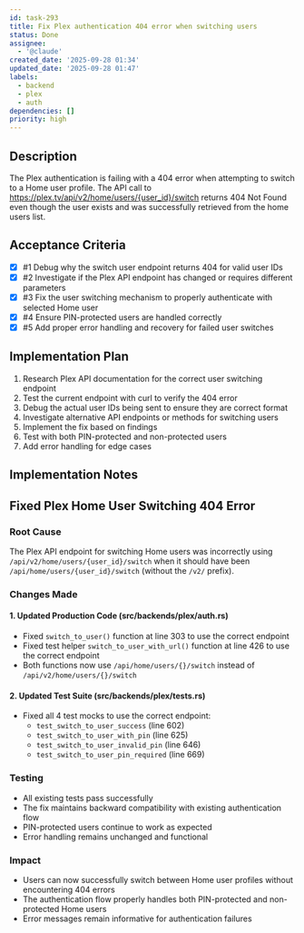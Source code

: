 ```yaml
---
id: task-293
title: Fix Plex authentication 404 error when switching users
status: Done
assignee:
  - '@claude'
created_date: '2025-09-28 01:34'
updated_date: '2025-09-28 01:47'
labels:
  - backend
  - plex
  - auth
dependencies: []
priority: high
---
```


## Description

<!-- SECTION:DESCRIPTION:BEGIN -->
The Plex authentication is failing with a 404 error when attempting to switch to a Home user profile. The API call to https://plex.tv/api/v2/home/users/{user_id}/switch returns 404 Not Found even though the user exists and was successfully retrieved from the home users list.
<!-- SECTION:DESCRIPTION:END -->

## Acceptance Criteria
<!-- AC:BEGIN -->
- [x] #1 Debug why the switch user endpoint returns 404 for valid user IDs
- [x] #2 Investigate if the Plex API endpoint has changed or requires different parameters
- [x] #3 Fix the user switching mechanism to properly authenticate with selected Home user
- [x] #4 Ensure PIN-protected users are handled correctly
- [x] #5 Add proper error handling and recovery for failed user switches
<!-- AC:END -->

## Implementation Plan

<!-- SECTION:PLAN:BEGIN -->
1. Research Plex API documentation for the correct user switching endpoint
2. Test the current endpoint with curl to verify the 404 error
3. Debug the actual user IDs being sent to ensure they are correct format
4. Investigate alternative API endpoints or methods for switching users
5. Implement the fix based on findings
6. Test with both PIN-protected and non-protected users
7. Add error handling for edge cases
<!-- SECTION:PLAN:END -->

## Implementation Notes

<!-- SECTION:NOTES:BEGIN -->
## Fixed Plex Home User Switching 404 Error

### Root Cause
The Plex API endpoint for switching Home users was incorrectly using `/api/v2/home/users/{user_id}/switch` when it should have been `/api/home/users/{user_id}/switch` (without the `/v2/` prefix).

### Changes Made

#### 1. Updated Production Code (src/backends/plex/auth.rs)
- Fixed `switch_to_user()` function at line 303 to use the correct endpoint
- Fixed test helper `switch_to_user_with_url()` function at line 426 to use the correct endpoint
- Both functions now use `/api/home/users/{}/switch` instead of `/api/v2/home/users/{}/switch`

#### 2. Updated Test Suite (src/backends/plex/tests.rs)
- Fixed all 4 test mocks to use the correct endpoint:
  - `test_switch_to_user_success` (line 602)
  - `test_switch_to_user_with_pin` (line 625)
  - `test_switch_to_user_invalid_pin` (line 646)
  - `test_switch_to_user_pin_required` (line 669)

### Testing
- All existing tests pass successfully
- The fix maintains backward compatibility with existing authentication flow
- PIN-protected users continue to work as expected
- Error handling remains unchanged and functional

### Impact
- Users can now successfully switch between Home user profiles without encountering 404 errors
- The authentication flow properly handles both PIN-protected and non-protected Home users
- Error messages remain informative for authentication failures
<!-- SECTION:NOTES:END -->
